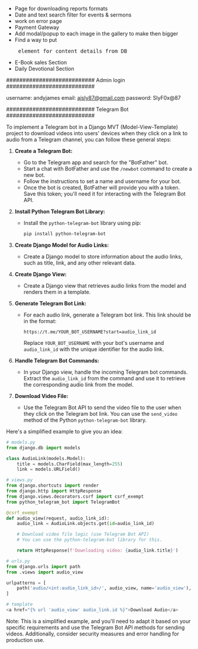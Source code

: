 - Page for downloading reports formats
- Date and text search filter for events & sermons
- work on error page
- Payment Gateway
- Add modal/popup to each image in the gallery to make then bigger
- Find a way to put <pre> element for content details from DB
- E-Book sales Section
- Daily Devotional Section

###########################
Admin login
###########################

username: andyjames
email: ajsly87@gmail.com
password: SlyF0x@87

###########################
Telegram Bot
###########################

To implement a Telegram bot in a Django MVT (Model-View-Template) project to download videos into users' devices when they click on a link to audio from a Telegram channel, you can follow these general steps:

1. **Create a Telegram Bot:**

   - Go to the Telegram app and search for the "BotFather" bot.
   - Start a chat with BotFather and use the `/newbot` command to create a new bot.
   - Follow the instructions to set a name and username for your bot.
   - Once the bot is created, BotFather will provide you with a token. Save this token; you'll need it for interacting with the Telegram Bot API.

2. **Install Python Telegram Bot Library:**

   - Install the `python-telegram-bot` library using pip:

     ```bash
     pip install python-telegram-bot
     ```

3. **Create Django Model for Audio Links:**

   - Create a Django model to store information about the audio links, such as title, link, and any other relevant data.

4. **Create Django View:**

   - Create a Django view that retrieves audio links from the model and renders them in a template.

5. **Generate Telegram Bot Link:**

   - For each audio link, generate a Telegram bot link. This link should be in the format:
     ```
     https://t.me/YOUR_BOT_USERNAME?start=audio_link_id
     ```
     Replace `YOUR_BOT_USERNAME` with your bot's username and `audio_link_id` with the unique identifier for the audio link.

6. **Handle Telegram Bot Commands:**

   - In your Django view, handle the incoming Telegram bot commands. Extract the `audio_link_id` from the command and use it to retrieve the corresponding audio link from the model.

7. **Download Video File:**
   - Use the Telegram Bot API to send the video file to the user when they click on the Telegram bot link. You can use the `send_video` method of the Python `python-telegram-bot` library.

Here's a simplified example to give you an idea:

```python
# models.py
from django.db import models

class AudioLink(models.Model):
    title = models.CharField(max_length=255)
    link = models.URLField()

# views.py
from django.shortcuts import render
from django.http import HttpResponse
from django.views.decorators.csrf import csrf_exempt
from python_telegram_bot import TelegramBot

@csrf_exempt
def audio_view(request, audio_link_id):
    audio_link = AudioLink.objects.get(id=audio_link_id)

    # Download video file logic (use Telegram Bot API)
    # You can use the python-telegram-bot library for this.

    return HttpResponse(f'Downloading video: {audio_link.title}')

# urls.py
from django.urls import path
from .views import audio_view

urlpatterns = [
    path('audio/<int:audio_link_id>/', audio_view, name='audio_view'),
]

# template
<a href="{% url 'audio_view' audio_link.id %}">Download Audio</a>
```

Note: This is a simplified example, and you'll need to adapt it based on your specific requirements and use the Telegram Bot API methods for sending videos. Additionally, consider security measures and error handling for production use.
